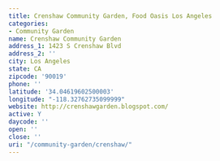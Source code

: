 ```yaml
---
title: Crenshaw Community Garden, Food Oasis Los Angeles
categories:
- Community Garden
name: Crenshaw Community Garden
address_1: 1423 S Crenshaw Blvd
address_2: ''
city: Los Angeles
state: CA
zipcode: '90019'
phone: ''
latitude: '34.04619602500003'
longitude: "-118.32762735099999"
website: http://crenshawgarden.blogspot.com/
active: Y
daycode: ''
open: ''
close: ''
uri: "/community-garden/crenshaw/"
---
```


